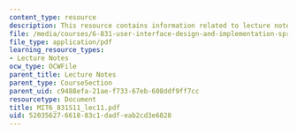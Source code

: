 ```yaml
---
content_type: resource
description: This resource contains information related to lecture notes.
file: /media/courses/6-831-user-interface-design-and-implementation-spring-2011/52035627661883c1dadfeab2cd3e6828_MIT6_831S11_lec11.pdf
file_type: application/pdf
learning_resource_types:
- Lecture Notes
ocw_type: OCWFile
parent_title: Lecture Notes
parent_type: CourseSection
parent_uid: c9488efa-21ae-f733-67eb-608ddf9ff7cc
resourcetype: Document
title: MIT6_831S11_lec11.pdf
uid: 52035627-6618-83c1-dadf-eab2cd3e6828
---
```

